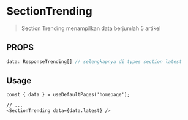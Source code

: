 # SectionTrending
> Section Trending menampilkan data berjumlah 5 artikel

## PROPS
```ts
data: ResponseTrending[] // selengkapnya di types section latest
```

## Usage

```tsx
const { data } = useDefaultPages('homepage');

// ...
<SectionTrending data={data.latest} />
```